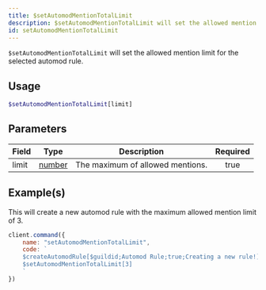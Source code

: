 ```yaml
---
title: $setAutomodMentionTotalLimit
description: $setAutomodMentionTotalLimit will set the allowed mention limit for the selected automod rule.
id: setAutomodMentionTotalLimit
---
```


`$setAutomodMentionTotalLimit` will set the allowed mention limit for the selected automod rule.

## Usage

```php
$setAutomodMentionTotalLimit[limit]
```

## Parameters

| Field | Type                                                                                              | Description                      | Required |
| ----- | ------------------------------------------------------------------------------------------------- | -------------------------------- | :------: |
| limit | [number](https://developer.mozilla.org/en-US/docs/Web/JavaScript/Reference/Global_Objects/Number) | The maximum of allowed mentions. |   true   |


## Example(s)

This will create a new automod rule with the maximum allowed mention limit of 3.

```javascript
client.command({
    name: "setAutomodMentionTotalLimit",
    code: `
    $createAutomodRule[$guildid;Automod Rule;true;Creating a new rule!]
    $setAutomodMentionTotalLimit[3]
    `
})
